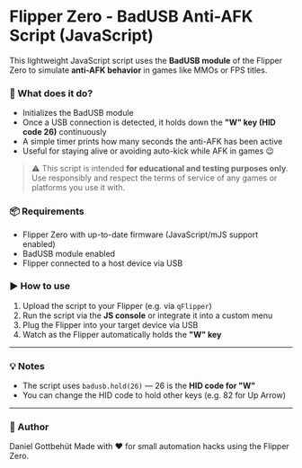 # Flipper Zero - BadUSB Anti-AFK Script (JavaScript)

This lightweight JavaScript script uses the **BadUSB module** of the Flipper Zero to simulate **anti-AFK behavior** in games like MMOs or FPS titles.

### 🔧 What does it do?

- Initializes the BadUSB module
- Once a USB connection is detected, it holds down the **"W" key (HID code 26)** continuously
- A simple timer prints how many seconds the anti-AFK has been active
- Useful for staying alive or avoiding auto-kick while AFK in games 😉

> ⚠️ This script is intended **for educational and testing purposes only**. Use responsibly and respect the terms of service of any games or platforms you use it with.

### 📦 Requirements

- Flipper Zero with up-to-date firmware (JavaScript/mJS support enabled)
- BadUSB module enabled
- Flipper connected to a host device via USB

### ▶️ How to use

1. Upload the script to your Flipper (e.g. via `qFlipper`)
2. Run the script via the **JS console** or integrate it into a custom menu
3. Plug the Flipper into your target device via USB
4. Watch as the Flipper automatically holds the **"W" key**

---

### 💡 Notes

- The script uses `badusb.hold(26)` — 26 is the **HID code for "W"**
- You can change the HID code to hold other keys (e.g. 82 for Up Arrow)

---

### 📄 Author

Daniel Gottbehüt
Made with ❤️ for small automation hacks using the Flipper Zero.
